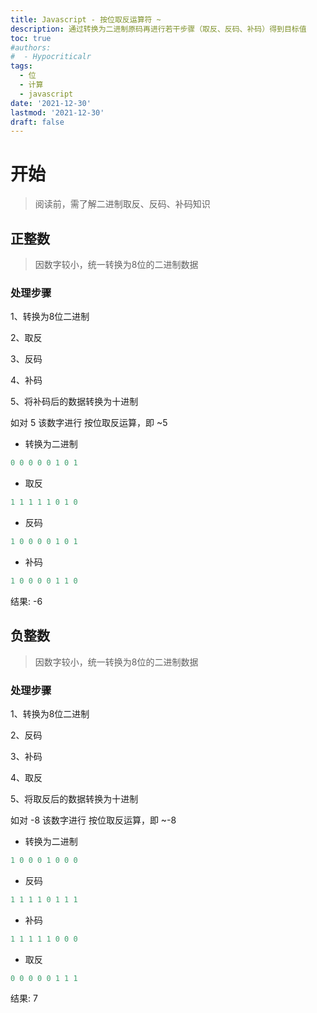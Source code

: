 ```yaml
---
title: Javascript - 按位取反运算符 ~
description: 通过转换为二进制原码再进行若干步骤（取反、反码、补码）得到目标值
toc: true
#authors:
#  - Hypocriticalr
tags:
  - 位
  - 计算
  - javascript
date: '2021-12-30'
lastmod: '2021-12-30'
draft: false
---
```

# 开始

> 阅读前，需了解二进制取反、反码、补码知识

## 正整数

> 因数字较小，统一转换为8位的二进制数据

### 处理步骤

1、转换为8位二进制

2、取反

3、反码

4、补码

5、将补码后的数据转换为十进制

如对 5 该数字进行 按位取反运算，即 ~5

- 转换为二进制
```javascript
0 0 0 0 0 1 0 1
```
- 取反
```javascript
1 1 1 1 1 0 1 0
```
- 反码
```javascript
1 0 0 0 0 1 0 1
```
- 补码
```javascript
1 0 0 0 0 1 1 0
```
结果: -6


## 负整数

> 因数字较小，统一转换为8位的二进制数据

### 处理步骤

1、转换为8位二进制

2、反码

3、补码

4、取反

5、将取反后的数据转换为十进制

如对 -8 该数字进行 按位取反运算，即 ~-8

- 转换为二进制
```javascript
1 0 0 0 1 0 0 0
```
- 反码
```javascript
1 1 1 1 0 1 1 1
```
- 补码
```javascript
1 1 1 1 1 0 0 0
```
- 取反
```javascript
0 0 0 0 0 1 1 1
```
结果: 7
